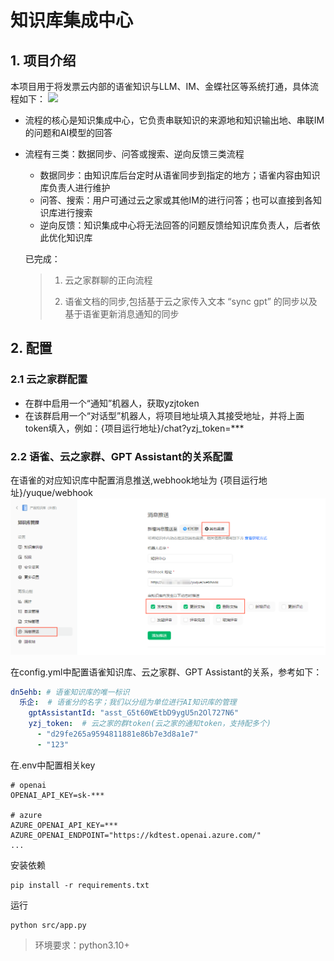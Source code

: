 # 知识库集成中心

## 1. 项目介绍

本项目用于将发票云内部的语雀知识与LLM、IM、金蝶社区等系统打通，具体流程如下：
![](https://cdn.nlark.com/yuque/0/2023/jpeg/22742461/1703663222819-9ec4b434-698e-46a8-a7f6-c1c3c3c6caf3.jpeg)

- 流程的核心是知识集成中心，它负责串联知识的来源地和知识输出地、串联IM的问题和AI模型的回答
- 流程有三类：数据同步、问答或搜索、逆向反馈三类流程
  - 数据同步：由知识库后台定时从语雀同步到指定的地方；语雀内容由知识库负责人进行维护
  - 问答、搜索：用户可通过云之家或其他IM的进行问答；也可以直接到各知识库进行搜索
  - 逆向反馈：知识集成中心将无法回答的问题反馈给知识库负责人，后者依此优化知识库
  
  
  
  已完成：
  
  > 1. 云之家群聊的正向流程
  > 
  > 2. 语雀文档的同步,包括基于云之家传入文本 “sync gpt” 的同步以及基于语雀更新消息通知的同步

## 2. 配置
### 2.1 云之家群配置
- 在群中启用一个“通知”机器人，获取yzjtoken
- 在该群启用一个“对话型”机器人，将项目地址填入其接受地址，并将上面token填入，例如：{项目运行地址}/chat?yzj_token=***
### 2.2 语雀、云之家群、GPT Assistant的关系配置

在语雀的对应知识库中配置消息推送,webhook地址为 {项目运行地址}/yuque/webhook![](./docs/语雀消息推送配置.png)

在config.yml中配置语雀知识库、云之家群、GPT Assistant的关系，参考如下：

```yaml
dn5ehb: # 语雀知识库的唯一标识
  乐企:  # 语雀分的名字；我们以分组为单位进行AI知识库的管理
    gptAssistantId: "asst_G5t60WEtbD9ygU5n2Ol727N6"
    yzj_token:  # 云之家的群token(云之家的通知token，支持配多个)
      - "d29fe265a9594811881e86b7e3d8a1e7"
      - "123"
```

在.env中配置相关key

```editorconfig
# openai
OPENAI_API_KEY=sk-***

# azure
AZURE_OPENAI_API_KEY=***
AZURE_OPENAI_ENDPOINT="https://kdtest.openai.azure.com/"
...
```

安装依赖

```shell
pip install -r requirements.txt
```

运行

```shell
python src/app.py
```

> 环境要求：python3.10+
